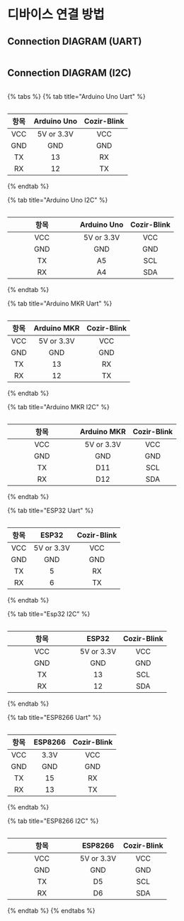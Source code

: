 # 디바이스 연결 방법

## Connection DIAGRAM (UART)

<figure><img src="../../../.gitbook/assets/connetion_uart_diagram.PNG" alt=""><figcaption></figcaption></figure>

## Connection DIAGRAM (I2C)

<figure><img src="../../../.gitbook/assets/CozIR-Blink_connetion_diagram_i2c.PNG" alt=""><figcaption></figcaption></figure>



{% tabs %}
{% tab title="Arduino Uno Uart" %}
<figure><img src="../../../.gitbook/assets/Cozir_series_uart_connection_with_arduino_uno.PNG" alt=""><figcaption></figcaption></figure>

|  항목 | Arduino Uno | Cozir-Blink |
| :-: | :---------: | :---------: |
| VCC |  5V or 3.3V |     VCC     |
| GND |     GND     |     GND     |
|  TX |      13     |      RX     |
|  RX |      12     |      TX     |
{% endtab %}

{% tab title="Arduino Uno  I2C" %}
<figure><img src="../../../.gitbook/assets/Cozir_series_i2c_connection_with_arduino.PNG" alt=""><figcaption></figcaption></figure>

<table><thead><tr><th width="140" align="center">항목</th><th align="center">Arduino Uno</th><th align="center">Cozir-Blink</th></tr></thead><tbody><tr><td align="center">VCC</td><td align="center">5V or 3.3V</td><td align="center">VCC</td></tr><tr><td align="center">GND</td><td align="center">GND</td><td align="center">GND</td></tr><tr><td align="center">TX</td><td align="center">A5</td><td align="center">SCL</td></tr><tr><td align="center">RX</td><td align="center">A4</td><td align="center">SDA</td></tr></tbody></table>
{% endtab %}

{% tab title="Arduino MKR Uart" %}
<figure><img src="../../../.gitbook/assets/cozir_lp2_arduino_uno_2.PNG" alt=""><figcaption></figcaption></figure>

|  항목 | Arduino MKR | Cozir-Blink |
| :-: | :---------: | :---------: |
| VCC |  5V or 3.3V |     VCC     |
| GND |     GND     |     GND     |
|  TX |      13     |      RX     |
|  RX |      12     |      TX     |
{% endtab %}

{% tab title="Arduino MKR I2C" %}
<figure><img src="../../../.gitbook/assets/CozIR-LP2_with_Arduino_MKR_i2c.png" alt=""><figcaption></figcaption></figure>

<table><thead><tr><th width="140" align="center">항목</th><th align="center">Arduino MKR</th><th align="center">Cozir-Blink</th></tr></thead><tbody><tr><td align="center">VCC</td><td align="center">5V or 3.3V</td><td align="center">VCC</td></tr><tr><td align="center">GND</td><td align="center">GND</td><td align="center">GND</td></tr><tr><td align="center">TX</td><td align="center">D11</td><td align="center">SCL</td></tr><tr><td align="center">RX</td><td align="center">D12</td><td align="center">SDA</td></tr></tbody></table>
{% endtab %}

{% tab title="ESP32 Uart" %}
<figure><img src="../../../.gitbook/assets/CozIR-LP2_with_ESP32.PNG" alt=""><figcaption></figcaption></figure>

|  항목 |    ESP32   | Cozir-Blink |
| :-: | :--------: | :---------: |
| VCC | 5V or 3.3V |     VCC     |
| GND |     GND    |     GND     |
|  TX |      5     |      RX     |
|  RX |      6     |      TX     |
{% endtab %}

{% tab title="Esp32 I2C" %}
<figure><img src="../../../.gitbook/assets/cozirlp2_ESP32_I2C.png" alt=""><figcaption></figcaption></figure>

<table><thead><tr><th width="140" align="center">항목</th><th align="center">ESP32</th><th align="center">Cozir-Blink</th></tr></thead><tbody><tr><td align="center">VCC</td><td align="center">5V or 3.3V</td><td align="center">VCC</td></tr><tr><td align="center">GND</td><td align="center">GND</td><td align="center">GND</td></tr><tr><td align="center">TX</td><td align="center">13</td><td align="center">SCL</td></tr><tr><td align="center">RX</td><td align="center">12</td><td align="center">SDA</td></tr></tbody></table>
{% endtab %}

{% tab title="ESP8266 Uart" %}
<figure><img src="../../../.gitbook/assets/cozir_lp2_with_ESP8266.PNG" alt=""><figcaption></figcaption></figure>

|  항목 | ESP8266 | Cozir-Blink |
| :-: | :-----: | :---------: |
| VCC |   3.3V  |     VCC     |
| GND |   GND   |     GND     |
|  TX |    15   |      RX     |
|  RX |    13   |      TX     |
{% endtab %}

{% tab title="ESP8266 I2C" %}
<figure><img src="../../../.gitbook/assets/CozIR-LP2_with_ESP8266_I2C.png" alt=""><figcaption></figcaption></figure>

<table><thead><tr><th width="140" align="center">항목</th><th align="center">ESP8266</th><th align="center">Cozir-Blink</th></tr></thead><tbody><tr><td align="center">VCC</td><td align="center">5V or 3.3V</td><td align="center">VCC</td></tr><tr><td align="center">GND</td><td align="center">GND</td><td align="center">GND</td></tr><tr><td align="center">TX</td><td align="center">D5</td><td align="center">SCL</td></tr><tr><td align="center">RX</td><td align="center">D6</td><td align="center">SDA</td></tr></tbody></table>
{% endtab %}
{% endtabs %}






